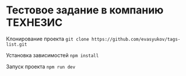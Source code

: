 # Тестовое задание в компанию ТЕХНЕЗИС

Клонирование проекта 
`git clone https://github.com/evasyukov/tags-list.git`

Установка зависимостей 
`npm install`

Запуск проекта 
`npm run dev`
